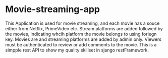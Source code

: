 # Movie-streaming-app

This Application is used for movie streaming, and each movie has a souce either from Netflix, PrimeVideo etc.
Stream platforms are added followed by the movies, indicating whcih platform the movie belongs to using foriegn key.
Movies are and streaming platforms are added by admin only.
Viewers must be authenticated to review or add comments to the movie.
This is a simpple  rest API to show my quality skillset in sjango restFramework.
